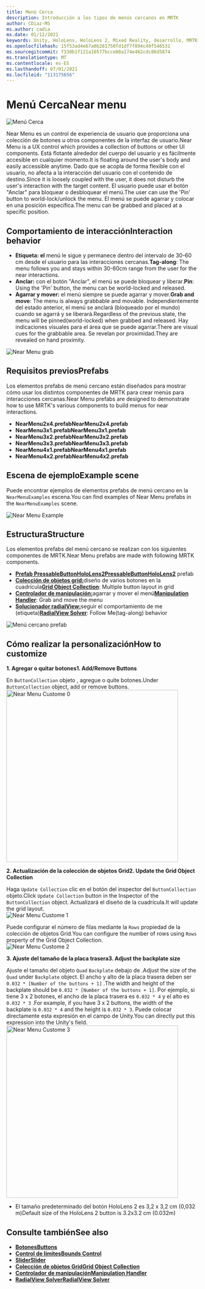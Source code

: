 ```yaml
---
title: Menú Cerca
description: Introducción a los tipos de menús cercanos en MRTK
author: CDiaz-MS
ms.author: cadia
ms.date: 01/12/2021
keywords: Unity, HoloLens, HoloLens 2, Mixed Reality, desarrollo, MRTK, menú cercano,
ms.openlocfilehash: 15f53ad4e67a0b281750fd1df7f894c49f546531
ms.sourcegitcommit: f338b1f121a10577bcce08a174e462cdc86d5874
ms.translationtype: MT
ms.contentlocale: es-ES
ms.lasthandoff: 07/01/2021
ms.locfileid: "113175656"
---
```

# <a name="near-menu"></a><span data-ttu-id="3a9f2-104">Menú Cerca</span><span class="sxs-lookup"><span data-stu-id="3a9f2-104">Near menu</span></span>

![Menú Cerca](../images/near-menu/MRTK_UX_NearMenu.png)

<span data-ttu-id="3a9f2-106">Near Menu es un control de experiencia de usuario que proporciona una colección de botones u otros componentes de la interfaz de usuario.</span><span class="sxs-lookup"><span data-stu-id="3a9f2-106">Near Menu is a UX control which provides a collection of buttons or other UI components.</span></span> <span data-ttu-id="3a9f2-107">Está flotante alrededor del cuerpo del usuario y es fácilmente accesible en cualquier momento.</span><span class="sxs-lookup"><span data-stu-id="3a9f2-107">It is floating around the user's body and easily accessible anytime.</span></span> <span data-ttu-id="3a9f2-108">Dado que se acopla de forma flexible con el usuario, no afecta a la interacción del usuario con el contenido de destino.</span><span class="sxs-lookup"><span data-stu-id="3a9f2-108">Since it is loosely coupled with the user, it does not disturb the user's interaction with the target content.</span></span> <span data-ttu-id="3a9f2-109">El usuario puede usar el botón "Anclar" para bloquear o desbloquear el menú.</span><span class="sxs-lookup"><span data-stu-id="3a9f2-109">The user can use the 'Pin' button to world-lock/unlock the menu.</span></span> <span data-ttu-id="3a9f2-110">El menú se puede agarrar y colocar en una posición específica.</span><span class="sxs-lookup"><span data-stu-id="3a9f2-110">The menu can be grabbed and placed at a specific position.</span></span>

## <a name="interaction-behavior"></a><span data-ttu-id="3a9f2-111">Comportamiento de interacción</span><span class="sxs-lookup"><span data-stu-id="3a9f2-111">Interaction behavior</span></span>

- <span data-ttu-id="3a9f2-112">**Etiqueta: el** menú le sigue y permanece dentro del intervalo de 30-60 cm desde el usuario para las interacciones cercanas.</span><span class="sxs-lookup"><span data-stu-id="3a9f2-112">**Tag-along**: The menu follows you and stays within 30-60cm range from the user for the near interactions.</span></span>
- <span data-ttu-id="3a9f2-113">**Anclar:** con el botón "Anclar", el menú se puede bloquear y liberar.</span><span class="sxs-lookup"><span data-stu-id="3a9f2-113">**Pin**: Using the 'Pin' button, the menu can be world-locked and released.</span></span>
- <span data-ttu-id="3a9f2-114">**Agarrar y mover:** el menú siempre se puede agarrar y mover.</span><span class="sxs-lookup"><span data-stu-id="3a9f2-114">**Grab and move**: The menu is always grabbable and movable.</span></span> <span data-ttu-id="3a9f2-115">Independientemente del estado anterior, el menú se anclará (bloqueado por el mundo) cuando se agarrá y se liberará.</span><span class="sxs-lookup"><span data-stu-id="3a9f2-115">Regardless of the previous state, the menu will be pinned(world-locked) when grabbed and released.</span></span> <span data-ttu-id="3a9f2-116">Hay indicaciones visuales para el área que se puede agarrar.</span><span class="sxs-lookup"><span data-stu-id="3a9f2-116">There are visual cues for the grabbable area.</span></span> <span data-ttu-id="3a9f2-117">Se revelan por proximidad.</span><span class="sxs-lookup"><span data-stu-id="3a9f2-117">They are revealed on hand proximity.</span></span>

<img src="../images/near-menu/MRTK_UX_NearMenu_Grab.png" alt="Near Menu grab">

## <a name="prefabs"></a><span data-ttu-id="3a9f2-118">Requisitos previos</span><span class="sxs-lookup"><span data-stu-id="3a9f2-118">Prefabs</span></span>

<span data-ttu-id="3a9f2-119">Los elementos prefabs de menú cercano están diseñados para mostrar cómo usar los distintos componentes de MRTK para crear menús para interacciones cercanas.</span><span class="sxs-lookup"><span data-stu-id="3a9f2-119">Near Menu prefabs are designed to demonstrate how to use MRTK's various components to build menus for near interactions.</span></span>

- <span data-ttu-id="3a9f2-120">**NearMenu2x4.prefab**</span><span class="sxs-lookup"><span data-stu-id="3a9f2-120">**NearMenu2x4.prefab**</span></span>
- <span data-ttu-id="3a9f2-121">**NearMenu3x1.prefab**</span><span class="sxs-lookup"><span data-stu-id="3a9f2-121">**NearMenu3x1.prefab**</span></span>
- <span data-ttu-id="3a9f2-122">**NearMenu3x2.prefab**</span><span class="sxs-lookup"><span data-stu-id="3a9f2-122">**NearMenu3x2.prefab**</span></span>
- <span data-ttu-id="3a9f2-123">**NearMenu3x3.prefab**</span><span class="sxs-lookup"><span data-stu-id="3a9f2-123">**NearMenu3x3.prefab**</span></span>
- <span data-ttu-id="3a9f2-124">**NearMenu4x1.prefab**</span><span class="sxs-lookup"><span data-stu-id="3a9f2-124">**NearMenu4x1.prefab**</span></span>
- <span data-ttu-id="3a9f2-125">**NearMenu4x2.prefab**</span><span class="sxs-lookup"><span data-stu-id="3a9f2-125">**NearMenu4x2.prefab**</span></span>

## <a name="example-scene"></a><span data-ttu-id="3a9f2-126">Escena de ejemplo</span><span class="sxs-lookup"><span data-stu-id="3a9f2-126">Example scene</span></span>

<span data-ttu-id="3a9f2-127">Puede encontrar ejemplos de elementos prefabs de menú cercano en la `NearMenuExamples` escena.</span><span class="sxs-lookup"><span data-stu-id="3a9f2-127">You can find examples of Near Menu prefabs in the `NearMenuExamples` scene.</span></span>

<img src="../images/near-menu/MRTK_UX_NearMenu_Examples.png" alt="Near Menu Example">

## <a name="structure"></a><span data-ttu-id="3a9f2-128">Estructura</span><span class="sxs-lookup"><span data-stu-id="3a9f2-128">Structure</span></span>

<span data-ttu-id="3a9f2-129">Los elementos prefabs del menú cercano se realizan con los siguientes componentes de MRTK.</span><span class="sxs-lookup"><span data-stu-id="3a9f2-129">Near Menu prefabs are made with following MRTK components.</span></span>

- <span data-ttu-id="3a9f2-130">[**Prefab PressableButtonHoloLens2**](button.md)</span><span class="sxs-lookup"><span data-stu-id="3a9f2-130">[**PressableButtonHoloLens2**](button.md) prefab</span></span>
- <span data-ttu-id="3a9f2-131">[**Colección de objetos grid:**](object-collection.md)diseño de varios botones en la cuadrícula</span><span class="sxs-lookup"><span data-stu-id="3a9f2-131">[**Grid Object Collection**](object-collection.md): Multiple button layout in grid</span></span>
- <span data-ttu-id="3a9f2-132">[**Controlador de manipulación:**](manipulation-handler.md)agarrar y mover el menú</span><span class="sxs-lookup"><span data-stu-id="3a9f2-132">[**Manipulation Handler**](manipulation-handler.md): Grab and move the menu</span></span>
- <span data-ttu-id="3a9f2-133">[**Solucionador radialView:**](solvers/solver.md)seguir el comportamiento de me (etiqueta)</span><span class="sxs-lookup"><span data-stu-id="3a9f2-133">[**RadialView Solver**](solvers/solver.md): Follow Me(tag-along) behavior</span></span>

![Menú cercano prefab](../images/near-menu/MRTK_UX_NearMenu_Structure.png)

## <a name="how-to-customize"></a><span data-ttu-id="3a9f2-135">Cómo realizar la personalización</span><span class="sxs-lookup"><span data-stu-id="3a9f2-135">How to customize</span></span>

<span data-ttu-id="3a9f2-136">**1. Agregar o quitar botones**</span><span class="sxs-lookup"><span data-stu-id="3a9f2-136">**1. Add/Remove Buttons**</span></span>

<span data-ttu-id="3a9f2-137">En `ButtonCollection` objeto , agregue o quite botones.</span><span class="sxs-lookup"><span data-stu-id="3a9f2-137">Under `ButtonCollection` object, add or remove buttons.</span></span>  
<img src="../images/near-menu/MRTK_UX_NearMenu_Custom0.png" width="450" alt="Near Menu Custome 0">

<span data-ttu-id="3a9f2-138">**2. Actualización de la colección de objetos Grid**</span><span class="sxs-lookup"><span data-stu-id="3a9f2-138">**2. Update the Grid Object Collection**</span></span>

<span data-ttu-id="3a9f2-139">Haga `Update Collection` clic en el botón del inspector del `ButtonCollection` objeto.</span><span class="sxs-lookup"><span data-stu-id="3a9f2-139">Click `Update Collection` button in the Inspector of the `ButtonCollection` object.</span></span> <span data-ttu-id="3a9f2-140">Actualizará el diseño de la cuadrícula.</span><span class="sxs-lookup"><span data-stu-id="3a9f2-140">It will update the grid layout.</span></span>  
<img src="../images/near-menu/MRTK_UX_NearMenu_Custom1.png" alt="Near Menu Custome 1">

<span data-ttu-id="3a9f2-141">Puede configurar el número de filas mediante la `Rows` propiedad de la colección de objetos Grid.</span><span class="sxs-lookup"><span data-stu-id="3a9f2-141">You can configure the number of rows using `Rows` property of the Grid Object Collection.</span></span>  
<img src="../images/near-menu/MRTK_UX_NearMenu_Custom2.png" alt="Near Menu Custome 2">

<span data-ttu-id="3a9f2-142">**3. Ajuste del tamaño de la placa trasera**</span><span class="sxs-lookup"><span data-stu-id="3a9f2-142">**3. Adjust the backplate size**</span></span>

<span data-ttu-id="3a9f2-143">Ajuste el tamaño del objeto `Quad` `Backplate` debajo de .</span><span class="sxs-lookup"><span data-stu-id="3a9f2-143">Adjust the size of the `Quad` under `Backplate` object.</span></span> <span data-ttu-id="3a9f2-144">El ancho y alto de la placa trasera deben ser `0.032 * [Number of the buttons + 1]` .</span><span class="sxs-lookup"><span data-stu-id="3a9f2-144">The width and height of the backplate should be `0.032 * [Number of the buttons + 1]`.</span></span> <span data-ttu-id="3a9f2-145">Por ejemplo, si tiene 3 x 2 botones, el ancho de la placa trasera es `0.032 * 4` y el alto es `0.032 * 3` .</span><span class="sxs-lookup"><span data-stu-id="3a9f2-145">For example, if you have 3 x 2 buttons, the width of the backplate is `0.032 * 4` and the height is `0.032 * 3`.</span></span> <span data-ttu-id="3a9f2-146">Puede colocar directamente esta expresión en el campo de Unity.</span><span class="sxs-lookup"><span data-stu-id="3a9f2-146">You can directly put this expression into the Unity's field.</span></span>  
<img src="../images/near-menu/MRTK_UX_NearMenu_Custom3.png" width="450" alt="Near Menu Custome 3">

- <span data-ttu-id="3a9f2-147">El tamaño predeterminado del botón HoloLens 2 es 3,2 x 3,2 cm (0,032 m)</span><span class="sxs-lookup"><span data-stu-id="3a9f2-147">Default size of the HoloLens 2 button is 3.2x3.2 cm (0.032m)</span></span>

## <a name="see-also"></a><span data-ttu-id="3a9f2-148">Consulte también</span><span class="sxs-lookup"><span data-stu-id="3a9f2-148">See also</span></span>

- [<span data-ttu-id="3a9f2-149">**Botones**</span><span class="sxs-lookup"><span data-stu-id="3a9f2-149">**Buttons**</span></span>](button.md)
- [<span data-ttu-id="3a9f2-150">**Control de límites**</span><span class="sxs-lookup"><span data-stu-id="3a9f2-150">**Bounds Control**</span></span>](bounds-control.md)
- [<span data-ttu-id="3a9f2-151">**Slider**</span><span class="sxs-lookup"><span data-stu-id="3a9f2-151">**Slider**</span></span>](sliders.md)
- [<span data-ttu-id="3a9f2-152">**Colección de objetos Grid**</span><span class="sxs-lookup"><span data-stu-id="3a9f2-152">**Grid Object Collection**</span></span>](object-collection.md)
- [<span data-ttu-id="3a9f2-153">**Controlador de manipulación**</span><span class="sxs-lookup"><span data-stu-id="3a9f2-153">**Manipulation Handler**</span></span>](manipulation-handler.md)
- [<span data-ttu-id="3a9f2-154">**RadialView Solver**</span><span class="sxs-lookup"><span data-stu-id="3a9f2-154">**RadialView Solver**</span></span>](solvers/solver.md)
